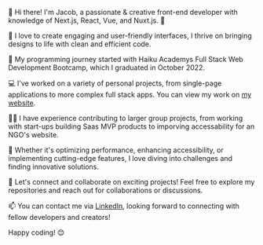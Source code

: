 👋 Hi there! I'm Jacob, a passionate & creative front-end developer with knowledge of Next.js, React, Vue, and Nuxt.js. 🚀

🎨 I love to create engaging and user-friendly interfaces, I thrive on bringing designs to life with clean and efficient code.

🦾 My programming journey started with Haiku Academys Full Stack Web Development Bootcamp, which I graduated in October 2022. 

💻  I've worked on a variety of personal projects, from single-page applications to more complex full stack apps. You can view my work on [my website](https://jacobbidmead.com/).

🥷🏻 I have experience contributing to larger group projects, from working with start-ups building Saas MVP products to imporving accessability for an NGO's website.

🔧 Whether it's optimizing performance, enhancing accessibility, or implementing cutting-edge features, I love diving into challenges and finding innovative solutions.

🌟 Let's connect and collaborate on exciting projects! Feel free to explore my repositories and reach out for collaborations or discussions.

📫 You can contact me via [LinkedIn](https://www.linkedin.com/in/jacob-bidmead-27810b253/), looking forward to connecting with fellow developers and creators!

Happy coding! 😊

